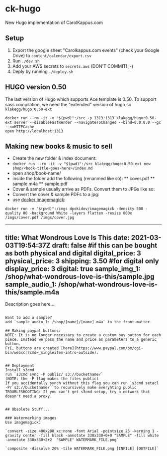 # ck-hugo
New Hugo implementation of CarolKappus.com


## Setup

1. Export the google sheet "Carolkappus.com events" (check your Google Drive) to `content/calendar/export.csv`
2. Run `./dev.sh`
3. Add your AWS secrets to `secrets.aws` (DON'T COMMIT! ;-)
4. Deply by running `./deploy.sh`


## HUGO version 0.50
The last version of Hugo which supports Ace template is 0.50. To support sass compilation, we need the "extended" version of hugo so `klakegg/hugo:0.50-ext`

```
docker run --rm -it -v "$(pwd)":/src -p 1313:1313 klakegg/hugo:0.50-ext server --disableFastRender --navigateToChanged --bind=0.0.0.0 --gc --noHTTPCache
open http://localhost:1313
```

## Making new books & music to sell

* Create the new folder & index document:
* `docker run --rm -it -v "$(pwd)":/src klakegg/hugo:0.50-ext new shop/<book-title-goes-here>/index.md`
* open shop/book-name/
* inside the folder add the following (renanmed like so):
** cover.pdf
** sample.m4a
** sample.pdf
* Cover & sample usually arrive as PDFs. Convert them to JPGs like so:
* Convert the cover & sample PDFs to a jpg:
* use [docker imagemagick](https://hub.docker.com/r/dpokidov/imagemagick/):

```
docker run -v "$(pwd)":/imgs dpokidov/imagemagick -density 500 -quality 80 -background White -layers flatten -resize 800x /imgs/cover.pdf /imgs/cover.jpg  
```


---
title: What Wondrous Love Is This
date: 2021-03-03T19:54:37Z
draft: false
#if this can be bought as both physical and digital
digital_price: 3
physical_price: 3
shipping: 3.50
#for digital only
display_price: 3
digital: true
sample_img_1: /shop/what-wondrous-love-is-this/sample.jpg
sample_audio_1: /shop/what-wondrous-love-is-this/sample.m4a
---
Description goes here...
```

Want to add a sample?
add `sample_audio_1: /shop/[name]/[name].m4a` to the front-matter.

## Making paypal buttons:
NOTE: It is no longer necessary to create a custom buy button for each piece. Instead we pass the name and price as parameters to a generic button.
FYI, buttons are created [here](https://www.paypal.com/bm/cgi-bin/webscr?cmd=_singleitem-intro-outside).


## Deployment
Install s3cmd
run `s3cmd sync -P public/ s3://bucketname/`
(NOTE: the -P flag makes the files public)
If you accidentally synch without this flag you can run `s3cmd setacl -Pr s3://bucketname/` to recursively make everyhting public
TROUBLESHOOTING: If you can't get s3cmd setup, try a network that doesn't need a proxy.


## Obsolete Stuff...

### Watermarking images
Use imagemagick:

`convert -size 400x200 xc:none -font Arial -pointsize 25 -kerning 1 -gravity center -fill black -annotate 330x330+0+0 "SAMPLE" -fill white -annotate 330x330+2+2  "SAMPLE" WATERMARK_FILE.png`

`composite -dissolve 20% -tile WATERMARK_FILE.png [INFILE] [OUTFILE]`
